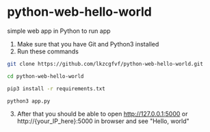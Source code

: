 # python-web-hello-world
simple web app in Python 
to run app
1. Make sure that you have Git and Python3 installed
2. Run these commands
```bash
git clone https://github.com/lkzcgfvf/python-web-hello-world.git

cd python-web-hello-world

pip3 install -r requirements.txt

python3 app.py

```

3. After that you should be able to open http://127.0.0.1:5000 or http://{your_IP_here}:5000 in browser and see "Hello, world"
